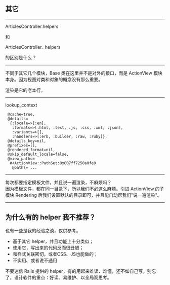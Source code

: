 ## 其它

---

ArticlesController.helpers

和

ArticlesController._helpers

的区别是什么？

---

不同于其它几个模块，Base 类在这里并不是对外的接口，而是 ActionView 模块本身。因为视图对类和对象的概念没有那么重要。

渲染是它的老本行。

---

lookup_context

```
 @cache=true,
 @details=
  {:locale=>[:en],
   :formats=>[:html, :text, :js, :css, :xml, :json],
   :variants=>[],
   :handlers=>[:erb, :builder, :raw, :ruby]},
 @details_key=nil,
 @prefixes=[],
 @rendered_format=nil,
 @skip_default_locale=false,
 @view_paths=
  #<ActionView::PathSet:0x007ff7250a0fe0
   @paths= ...
```

---

每次都要指定模板文件，并且说一遍渲染，不麻烦吗？<br>
因为模板文件，都在同一目录下，所以我们不必这么麻烦。引进 ActionView 的子模块 Rendering 后我们设置默认的目录即可，并且能自动帮我们"说一遍渲染"。

---

## 为什么有的 helper 我不推荐？

也有一些是我的经验之谈，仅供参考。

- 基于其它 helper，并且功能上十分类似；
- 使用它，写出来的代码反而很丑陋；
- 和样式关联密切，或者CSS、JS也能做的；
- 不实用、或者说不通用

不要迷信 Rails 提供的 helper，有的用起来难读、难懂，还不如自己写。别忘了，设计软件的重点：好读、易维护、以全局观思考。
